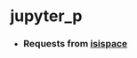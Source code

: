 # jupyter_p
<ul>
 <li><h3>Requests from <a href='www.isispace.nl/products'>isispace</h3></li>
</ul>

